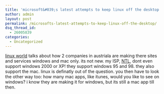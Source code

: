 ```yaml
---
title: 'microsoft&#039;s latest attempts to keep linux off the desktop'
author: admin
layout: post
permalink: /microsofts-latest-attempts-to-keep-linux-off-the-desktop/
dsq_thread_id:
  - 26005839
categories:
  - Uncategorized
---
```

[linux world][1] talks about how 2 companies in austriala are making there sites and services windows and mac only. its not new. my ISP, [NTL][2], dont even support windows 2000 or XP! they support windows 95 and 98. they also support the mac. linux is definatly out of the question. you then have to look the other way too: how many mac apps, like itunes, would you like to see on windows? i know they are making it for windows, but its still a mac app till then.

 [1]: http://www.linuxworld.com/story/33990_f.htm
 [2]: http://www.ntl.ie